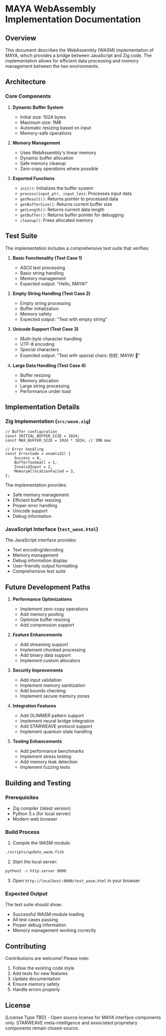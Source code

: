 # MAYA WebAssembly Implementation Documentation

## Overview

This document describes the WebAssembly (WASM) implementation of MAYA, which provides a bridge between JavaScript and Zig code. The implementation allows for efficient data processing and memory management between the two environments.

## Architecture

### Core Components

1. **Dynamic Buffer System**
   - Initial size: 1024 bytes
   - Maximum size: 1MB
   - Automatic resizing based on input
   - Memory-safe operations

2. **Memory Management**
   - Uses WebAssembly's linear memory
   - Dynamic buffer allocation
   - Safe memory cleanup
   - Zero-copy operations where possible

3. **Exported Functions**
   - `init()`: Initializes the buffer system
   - `process(input_ptr, input_len)`: Processes input data
   - `getResult()`: Returns pointer to processed data
   - `getBufferSize()`: Returns current buffer size
   - `getLength()`: Returns current data length
   - `getBuffer()`: Returns buffer pointer for debugging
   - `cleanup()`: Frees allocated memory

## Test Suite

The implementation includes a comprehensive test suite that verifies:

1. **Basic Functionality (Test Case 1)**
   - ASCII text processing
   - Basic string handling
   - Memory management
   - Expected output: "Hello, MAYA!"

2. **Empty String Handling (Test Case 2)**
   - Empty string processing
   - Buffer initialization
   - Memory safety
   - Expected output: "Test with empty string"

3. **Unicode Support (Test Case 3)**
   - Multi-byte character handling
   - UTF-8 encoding
   - Special characters
   - Expected output: "Test with special chars: 你好, MAYA! 👋"

4. **Large Data Handling (Test Case 4)**
   - Buffer resizing
   - Memory allocation
   - Large string processing
   - Performance under load

## Implementation Details

### Zig Implementation (`src/wasm.zig`)

```zig
// Buffer configuration
const INITIAL_BUFFER_SIZE = 1024;
const MAX_BUFFER_SIZE = 1024 * 1024; // 1MB max

// Error handling
const ErrorCode = enum(u32) {
    Success = 0,
    BufferTooSmall = 1,
    InvalidInput = 2,
    MemoryAllocationFailed = 3,
};
```

The implementation provides:
- Safe memory management
- Efficient buffer resizing
- Proper error handling
- Unicode support
- Debug information

### JavaScript Interface (`test_wasm.html`)

The JavaScript interface provides:
- Text encoding/decoding
- Memory management
- Debug information display
- User-friendly output formatting
- Comprehensive test suite

## Future Development Paths

1. **Performance Optimizations**
   - Implement zero-copy operations
   - Add memory pooling
   - Optimize buffer resizing
   - Add compression support

2. **Feature Enhancements**
   - Add streaming support
   - Implement chunked processing
   - Add binary data support
   - Implement custom allocators

3. **Security Improvements**
   - Add input validation
   - Implement memory sanitization
   - Add bounds checking
   - Implement secure memory zones

4. **Integration Features**
   - Add GLIMMER pattern support
   - Implement neural bridge integration
   - Add STARWEAVE protocol support
   - Implement quantum state handling

5. **Testing Enhancements**
   - Add performance benchmarks
   - Implement stress testing
   - Add memory leak detection
   - Implement fuzzing tests

## Building and Testing

### Prerequisites

- Zig compiler (latest version)
- Python 3.x (for local server)
- Modern web browser

### Build Process

1. Compile the WASM module:
```bash
./scripts/update_wasm.fish
```

2. Start the local server:
```bash
python3 -m http.server 8000
```

3. Open `http://localhost:8000/test_wasm.html` in your browser

### Expected Output

The test suite should show:
- Successful WASM module loading
- All test cases passing
- Proper debug information
- Memory management working correctly

## Contributing

Contributions are welcome! Please note:

1. Follow the existing code style
2. Add tests for new features
3. Update documentation
4. Ensure memory safety
5. Handle errors properly

## License

[License Type TBD] - Open source license for MAYA interface components only.
STARWEAVE meta-intelligence and associated proprietary components remain closed-source.